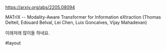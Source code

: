 https://arxiv.org/abs/2205.08094

MATrIX -- Modality-Aware Transformer for Information eXtraction (Thomas Delteil, Edouard Belval, Lei Chen, Luis Goncalves, Vijay Mahadevan)

이래저래 많이들 하네요.

#layout 